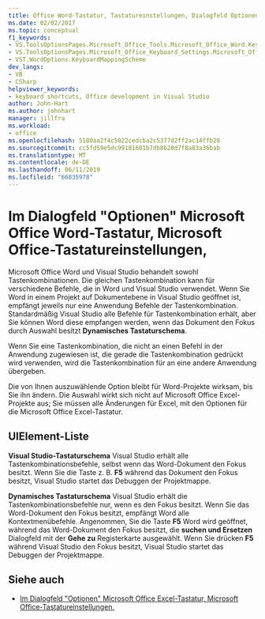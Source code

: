 ```yaml
---
title: Office Word-Tastatur, Tastatureinstellungen, Dialogfeld Optionen
ms.date: 02/02/2017
ms.topic: conceptual
f1_keywords:
- VS.ToolsOptionsPages.Microsoft_Office_Tools.Microsoft_Office_Word.Keyboard
- VS.ToolsOptionsPages.Microsoft_Office_Keyboard_Settings.Microsoft_Office_Word_Keyboard
- VST.WordOptions.KeyboardMappingScheme
dev_langs:
- VB
- CSharp
helpviewer_keywords:
- keyboard shortcuts, Office development in Visual Studio
author: John-Hart
ms.author: johnhart
manager: jillfra
ms.workload:
- office
ms.openlocfilehash: 5180aa2f4c5022cedcba2c5377d2ff2ac14ffb28
ms.sourcegitcommit: cc5fd59e5dc99181601b7db8b28d7f8a83a36bab
ms.translationtype: MT
ms.contentlocale: de-DE
ms.lasthandoff: 06/11/2019
ms.locfileid: "66835978"
---
```

# <a name="microsoft-office-word-keyboard-microsoft-office-keyboard-settings-options-dialog-box"></a>Im Dialogfeld "Optionen" Microsoft Office Word-Tastatur, Microsoft Office-Tastatureinstellungen,
  Microsoft Office Word und Visual Studio behandelt sowohl Tastenkombinationen. Die gleichen Tastenkombination kann für verschiedene Befehle, die in Word und Visual Studio verwendet. Wenn Sie Word in einem Projekt auf Dokumentebene in Visual Studio geöffnet ist, empfängt jeweils nur eine Anwendung Befehle der Tastenkombination. Standardmäßig Visual Studio alle Befehle für Tastenkombination erhält, aber Sie können Word diese empfangen werden, wenn das Dokument den Fokus durch Auswahl besitzt **Dynamisches Tastaturschema**.

 Wenn Sie eine Tastenkombination, die nicht an einen Befehl in der Anwendung zugewiesen ist, die gerade die Tastenkombination gedrückt wird verwenden, wird die Tastenkombination für an eine andere Anwendung übergeben.

 Die von Ihnen auszuwählende Option bleibt für Word-Projekte wirksam, bis Sie ihn ändern. Die Auswahl wirkt sich nicht auf Microsoft Office Excel-Projekte aus; Sie müssen alle Änderungen für Excel, mit den Optionen für die Microsoft Office Excel-Tastatur.

## <a name="uielement-list"></a>UIElement-Liste
 **Visual Studio-Tastaturschema** Visual Studio erhält alle Tastenkombinationsbefehle, selbst wenn das Word-Dokument den Fokus besitzt. Wenn Sie die Taste z. B. **F5** während das Dokument den Fokus besitzt, Visual Studio startet das Debuggen der Projektmappe.

 **Dynamisches Tastaturschema** Visual Studio erhält die Tastenkombinationsbefehle nur, wenn es den Fokus besitzt. Wenn Sie das Word-Dokument den Fokus besitzt, empfängt Word alle Kontextmenübefehle. Angenommen, Sie die Taste **F5** Word wird geöffnet, während das Word-Dokument den Fokus besitzt, die **suchen und Ersetzen** Dialogfeld mit der **Gehe zu** Registerkarte ausgewählt. Wenn Sie drücken **F5** während Visual Studio den Fokus besitzt, Visual Studio startet das Debuggen der Projektmappe.

## <a name="see-also"></a>Siehe auch
- [Im Dialogfeld "Optionen" Microsoft Office Excel-Tastatur, Microsoft Office-Tastatureinstellungen,](../vsto/microsoft-office-excel-keyboard-microsoft-office-keyboard-settings-options-dialog-box.md)

